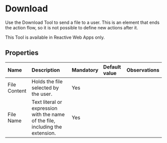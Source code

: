 # Download

Use the Download Tool to send a file to a user. This is an element that ends the action flow, so it is not possible to define new actions after it.

This Tool is available in Reactive Web Apps only.

## Properties

| Name | Description | Mandatory | Default value | Observations |
| :--- | :--- | :--- | :--- | :--- |
| File Content | Holds the file selected by the user. | Yes |  |  |
| File Name | Text literal or expression with the name of the file, including the extension. | Yes |  |  |

